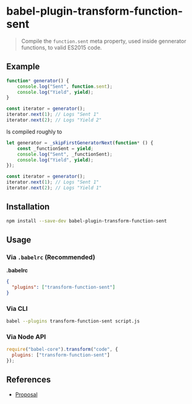 # babel-plugin-transform-function-sent

> Compile the `function.sent` meta property, used inside gennerator functions, to valid ES2015 code.

## Example

```js
function* generator() {
    console.log("Sent", function.sent);
    console.log("Yield", yield);
}

const iterator = generator();
iterator.next(1); // Logs "Sent 1"
iterator.next(2); // Logs "Yield 2"
```

Is compiled roughly to

```js
let generator = _skipFirstGeneratorNext(function* () {
    const _functionSent = yield;
    console.log("Sent", _functionSent);
    console.log("Yield", yield);
});

const iterator = generator();
iterator.next(1); // Logs "Sent 1"
iterator.next(2); // Logs "Yield 1"
```

## Installation

```sh
npm install --save-dev babel-plugin-transform-function-sent
```

## Usage

### Via `.babelrc` (Recommended)

**.babelrc**

```json
{
  "plugins": ["transform-function-sent"]
}
```

### Via CLI

```sh
babel --plugins transform-function-sent script.js
```

### Via Node API

```javascript
require("babel-core").transform("code", {
  plugins: ["transform-function-sent"]
});
```

## References

* [Proposal](https://github.com/allenwb/ESideas/blob/master/Generator%20metaproperty.md)
